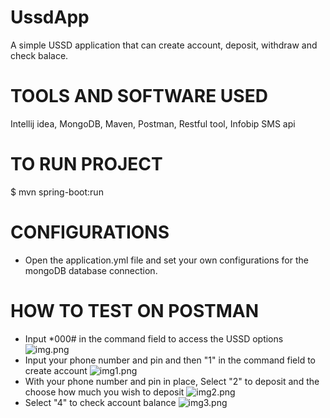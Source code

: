 # UssdApp
A simple USSD application that can create account, deposit, withdraw and check balace.

# TOOLS AND SOFTWARE USED
Intellij idea, MongoDB, Maven, Postman, Restful tool, Infobip SMS api

# TO RUN PROJECT
$ mvn spring-boot:run

# CONFIGURATIONS
* Open the application.yml file and set your own configurations for the mongoDB database connection.

# HOW TO TEST ON POSTMAN
* Input *000# in the command field to access the USSD options
![img.png](/home/olubunmi/Pictures/Screenshots/img.png)
* Input your phone number and pin and then "1" in the command field to create account
![img1.png](/home/olubunmi/Pictures/Screenshots/img1.png)
* With your phone number and pin in place, Select "2" to deposit and the choose how much you wish to deposit
![img2.png](/home/olubunmi/Pictures/Screenshots/img2.png)
* Select "4" to check account balance
![img3.png](/home/olubunmi/Pictures/Screenshots/img3.png)

